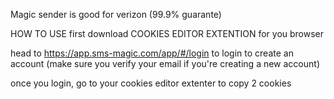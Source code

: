 
Magic sender
is good for verizon (99.9% guarante)

HOW TO USE
first download COOKIES EDITOR EXTENTION for you browser

head to https://app.sms-magic.com/app/#/login to login to create an account (make sure you verify your email if you're creating a new account)

once you login, go to your cookies editor extenter to copy 2 cookies

